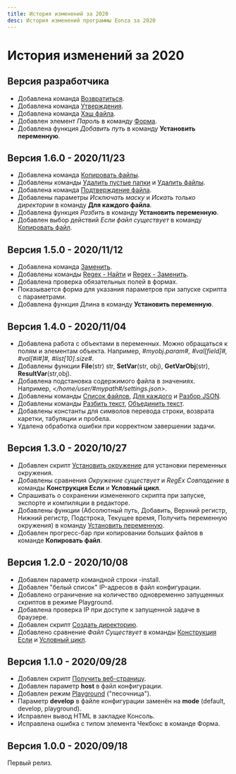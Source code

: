 ```yaml
---
title: История изменений за 2020
desc: История изменений программы Eonza за 2020
---
```

# История изменений за 2020

## Версия разработчика

* Добавлена командa [Возвратиться](/ru/scripts/return.html).
* Добавлена командa [Утверждения](/ru/scripts/assertions.html).
* Добавлена командa [Хэш файла](/ru/scripts/file-hash.html).
* Добавлен элемент *Пароль* в команду [Форма](/ru/scripts/form.html).
* Добавлена функция *Добавить путь* в команду **Установить переменную**.

<!--## Бета версия 1.6.0-->

## Версия 1.6.0 - 2020/11/23

* Добавлена командa [Копировать файлы](/ru/scripts/copy-files.html).
* Добавлены команды [Удалить пустые папки](/ru/scripts/delete-empty-folders.html) и [Удалить файлы](/ru/scripts/delete-files.html).
* Добавлена командa [Подтверждение файла](/ru/scripts/file-confirmation.html).
* Добавлены параметры *Исключать маску* и *Искать только директории* в команду **Для каждого файла**.
* Добавлена функция *Разбить* в команду **Установить переменную**.
* Добавлен выбор действий *Если файл существует* в команду [Копировать файл](/ru/scripts/copy-file.html).

## Версия 1.5.0 - 2020/11/12

* Добавлена командa [Заменить](/ru/scripts/replace.html).
* Добавлены команды [Regex - Найти](/ru/scripts/regex-find.html) и [Regex - Заменить](/ru/scripts/regex-replace.html).
* Добавлена проверка обязательных полей в формах.
* Показывается форма для указания параметров при запуске скрипта с параметрами.
* Добавлена функция Длина в команду **Установить переменную**.

## Версия 1.4.0 - 2020/11/04

* Добавлена работа с объектами в переменных. Можно обращаться к полям и элементам объекта. Например, *#myobj.param#, #val[field]#, #val[#i#]#, #list[10].size#*.
* Добавлены функции **File**(str) str, **SetVar**(str, obj), **GetVarObj**(str), **ResultVar**(str,obj).
* Добавлена подстановка содержимого файла в значениях. Например, *&lt;/home/user/#mypath#/settings.json&gt;*.
* Добавлены команды [Список файлов](/ru/scripts/file-list.html), [Для каждого](/ru/scripts/foreach.html) и [Разбор JSON](/ru/scripts/parse-json.html).
* Добавлены команды [Разбить текст](/ru/scripts/split-text.html), [Объединить текст](/ru/scripts/join-text.html).
* Добавлены константы для символов перевода строки, возврата каретки, табуляции и пробела.
* Удалена обработка ошибки при корректном завершении задачи.

## Версия 1.3.0 - 2020/10/27

* Добавлен скрипт [Установить окружение](/ru/scripts/set-environment.html) для установки переменных окружения.
* Добавлены сравнения *Окружение существует* и *RegEx Совпадение* в команды **Конструкция Если** и **Условный цикл**.
* Спрашивать о сохранении измененного скрипта при запуске, экспорте и компиляции в редакторе.
* Добавлены функции (Абсолютный путь, Добавить, Верхний регистр, Нижний регистр, Подстрока, Текущее время, Получить переменную окружения) в команду [Установить переменную](/ru/scripts/set-variable.html).
* Добавлен прогресс-бар при копировании больших файлов в команде **Копировать файл**.

## Версия 1.2.0 - 2020/10/08

* Добавлен параметр командной строки -install.
* Добавлен "белый список" IP-адресов в файл конфигурации.
* Добавлено ограничение на количество одновременно запущенных скриптов в режиме Playground.
* Добавлена проверка IP при доступе к запущенной задаче в браузере.
* Добавлен скрипт [Создать директорию](/ru/scripts/create-dir.html).
* Добавлено сравнение *Файл Существует* в команды [Конструкция Если](/ru/scripts/if-statement.html) и [Условный цикл](/ru/scripts/while-statement.html).

## Версия 1.1.0 - 2020/09/28

* Добавлен скрипт [Получить веб-страницу](/ru/scripts/get-webpage.html).
* Добавлен параметр **host** в файл конфигурации.
* Добавлен режим [Playground](playground.html) ("песочница").
* Параметр **develop** в файле конфигурации заменён на **mode** (default, develop, playground).
* Исправлен вывод HTML в закладке Консоль.
* Исправлена ошибка с типом элемента Чекбокс в команде Форма.

## Версия 1.0.0 - 2020/09/18

Первый релиз.
